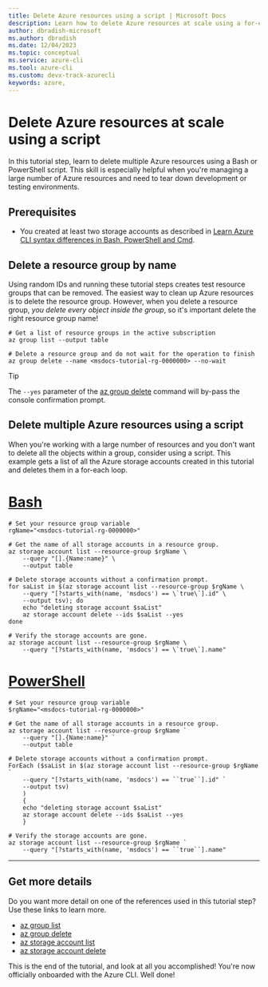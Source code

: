 ```yaml
---
title: Delete Azure resources using a script | Microsoft Docs
description: Learn how to delete Azure resources at scale using a for-each loop
author: dbradish-microsoft
ms.author: dbradish
ms.date: 12/04/2023
ms.topic: conceptual
ms.service: azure-cli
ms.tool: azure-cli
ms.custom: devx-track-azurecli
keywords: azure, 
---
```

# Delete Azure resources at scale using a script

In this tutorial step, learn to delete multiple Azure resources using a Bash or PowerShell script. This skill is especially helpful when you're managing a large number of Azure resources and need to tear down development or testing environments.

## Prerequisites

* You created at least two storage accounts as described in [Learn Azure CLI syntax differences in Bash, PowerShell and Cmd](./get-started-tutorial-2-environment-syntax.md).

## Delete a resource group by name

Using random IDs and running these tutorial steps creates test resource groups that can be removed. The easiest way to clean up Azure resources is to delete the resource group. However, when you delete a resource group, _you delete every object inside the group_, so it's important delete the right resource group name!

```azurecli-interactive
# Get a list of resource groups in the active subscription
az group list --output table

# Delete a resource group and do not wait for the operation to finish
az group delete --name <msdocs-tutorial-rg-0000000> --no-wait
```

> [!TIP]
> The `--yes` parameter of the [az group delete](/cli/azure/group#az-group-delete) command will by-pass the console confirmation prompt.

## Delete multiple Azure resources using a script

When you're working with a large number of resources and you don't want to delete all the objects within a group, consider using a script. This example gets a list of all the Azure storage accounts created in this tutorial and deletes them in a for-each loop.

# [Bash](#tab/bash)

```azurecli-interactive
# Set your resource group variable
rgName="<msdocs-tutorial-rg-0000000>"

# Get the name of all storage accounts in a resource group.
az storage account list --resource-group $rgName \
    --query "[].{Name:name}" \
    --output table

# Delete storage accounts without a confirmation prompt.
for saList in $(az storage account list --resource-group $rgName \
    --query "[?starts_with(name, 'msdocs') == \`true\`].id" \
    --output tsv); do
    echo "deleting storage account $saList"
    az storage account delete --ids $saList --yes
done

# Verify the storage accounts are gone.
az storage account list --resource-group $rgName \
    --query "[?starts_with(name, 'msdocs') == \`true\`].name"
```

# [PowerShell](#tab/powershell)

```azurecli-interactive
# Set your resource group variable
$rgName="<msdocs-tutorial-rg-0000000>"

# Get the name of all storage accounts in a resource group.
az storage account list --resource-group $rgName `
    --query "[].{Name:name}" `
    --output table

# Delete storage accounts without a confirmation prompt.
ForEach ($saList in $(az storage account list --resource-group $rgName `
    --query "[?starts_with(name, 'msdocs') == ``true``].id" `
    --output tsv)
    )
    {
    echo "deleting storage account $saList"
    az storage account delete --ids $saList --yes
    }

# Verify the storage accounts are gone.
az storage account list --resource-group $rgName `
    --query "[?starts_with(name, 'msdocs') == ``true``].name"
```

---

## Get more details

Do you want more detail on one of the references used in this tutorial step? Use these links to learn more.

* [az group list](/cli/azure/group#az-group-list)
* [az group delete](/cli/azure/group#az-group-delete)
* [az storage account list](/cli/azure/storage/account#az-storage-account-list)
* [az storage account delete](/cli/azure/storage/account#az-storage-account-delete)

This is the end of the tutorial, and look at all you accomplished! You're now officially onboarded with the Azure CLI. Well done!
